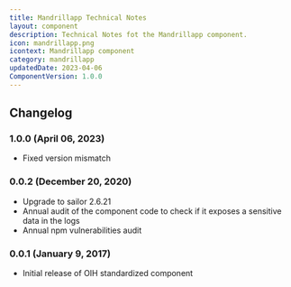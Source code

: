 ```yaml
---
title: Mandrillapp Technical Notes
layout: component
description: Technical Notes fot the Mandrillapp component.
icon: mandrillapp.png
icontext: Mandrillapp component
category: mandrillapp
updatedDate: 2023-04-06
ComponentVersion: 1.0.0
---
```


## Changelog

### 1.0.0 (April 06, 2023)

* Fixed version mismatch

### 0.0.2 (December 20, 2020)

* Upgrade to sailor 2.6.21
* Annual audit of the component code to check if it exposes a sensitive data in the logs
* Annual npm vulnerabilities audit

### 0.0.1 (January 9, 2017)

* Initial release of OIH standardized component
